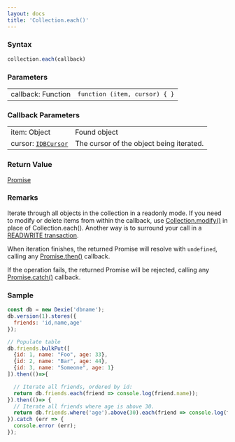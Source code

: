 ```yaml
---
layout: docs
title: 'Collection.each()'
---
```


### Syntax

```javascript
collection.each(callback)
```

### Parameters

<table>
  <tr>
    <td>callback: Function</td>
    <td><code>function (item, cursor) { }</code></td>
  </tr>
</table>

### Callback Parameters

<table>
  <tr>
    <td>item: Object</td>
    <td>Found object</td>
  </tr>
  <tr>
    <td>cursor: <a href="https://developer.mozilla.org/en-US/docs/Web/API/IDBCursor"><code>IDBCursor</code></a></td>
    <td>The cursor of the object being iterated.</td>
  </tr>
</table>

### Return Value

[Promise](/docs/Promise/Promise)

### Remarks

Iterate through all objects in the collection in a readonly mode. If you need to modify or delete items from within the callback, use [Collection.modify()](http://dexie.org/docs/Collection/Collection.modify()) in place of Collection.each(). Another way is to surround your call in a [READWRITE transaction](http://dexie.org/docs/Dexie/Dexie.transaction()).

When iteration finishes, the returned Promise will resolve with `undefined`, calling any [Promise.then()](/docs/Promise/Promise.then()) callback.

If the operation fails, the returned Promise will be rejected, calling any [Promise.catch()](/docs/Promise/Promise.catch()) callback.

### Sample

```javascript
const db = new Dexie('dbname');
db.version(1).stores({
  friends: 'id,name,age'
});

// Populate table
db.friends.bulkPut([
  {id: 1, name: "Foo", age: 33},
  {id: 2, name: "Bar", age: 44},
  {id: 3, name: "Someone", age: 1}
]).then(()=>{

  // Iterate all friends, ordered by id:
  return db.friends.each(friend => console.log(friend.name));
}).then(()=> {
  // Iterate all friends where age is above 30.
  return db.friends.where('age').above(30).each(friend => console.log(friend.name));
}).catch (err => {
  console.error (err);
});

```
